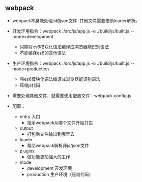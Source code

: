 ## webpack
* webpack本身能处理js和json文件. 其他文件需要借助loader解析。

* 开发环境指令：webpack ./src/js/app.js -o ./build/js/built.js --mode=development
  * 只能将es6模块化语法编译成浏览器能识别语法
  * 不能编译es6的其他语法
* 生产环境指令：webpack ./src/js/app.js -o ./build/js/built.js --mode=production
  * 将es6模块化语法编译成浏览器能识别语法
  * 压缩js代码
  
* 需要处理其他文件，就需要使用配置文件：webpack.config.js
* 配置：
  * entry 入口
    * 指示webpack从哪个文件开始打包
  * output
    * 打包后文件输出到哪里去
  * loader
    * 帮助webpack解析非js/json文件
  * plugins
    * 做功能更加强大的工作
  * mode
    * development 开发环境
    * production 生产环境（压缩代码）